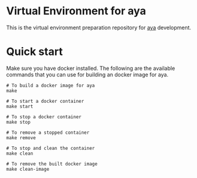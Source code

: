 # Virtual Environment for aya
This is the virtual environment preparation repository for [aya](https://github.com/aya-rs/aya) development.

# Quick start
Make sure you have docker installed. The following are the available commands that you can use for building an docker image for aya.
```make
# To build a docker image for aya
make

# To start a docker container
make start

# To stop a docker container
make stop

# To remove a stopped container
make remove

# To stop and clean the container
make clean

# To remove the built docker image
make clean-image
```
